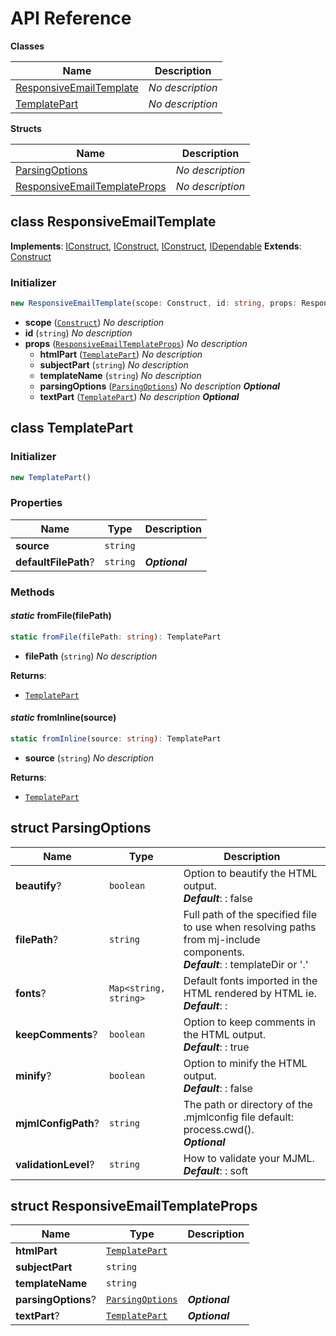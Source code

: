# API Reference

**Classes**

Name|Description
----|-----------
[ResponsiveEmailTemplate](#cloudcomponents-cdk-responsive-email-template-responsiveemailtemplate)|*No description*
[TemplatePart](#cloudcomponents-cdk-responsive-email-template-templatepart)|*No description*


**Structs**

Name|Description
----|-----------
[ParsingOptions](#cloudcomponents-cdk-responsive-email-template-parsingoptions)|*No description*
[ResponsiveEmailTemplateProps](#cloudcomponents-cdk-responsive-email-template-responsiveemailtemplateprops)|*No description*



## class ResponsiveEmailTemplate  <a id="cloudcomponents-cdk-responsive-email-template-responsiveemailtemplate"></a>



__Implements__: [IConstruct](#constructs-iconstruct), [IConstruct](#aws-cdk-core-iconstruct), [IConstruct](#constructs-iconstruct), [IDependable](#aws-cdk-core-idependable)
__Extends__: [Construct](#aws-cdk-core-construct)

### Initializer




```ts
new ResponsiveEmailTemplate(scope: Construct, id: string, props: ResponsiveEmailTemplateProps)
```

* **scope** (<code>[Construct](#aws-cdk-core-construct)</code>)  *No description*
* **id** (<code>string</code>)  *No description*
* **props** (<code>[ResponsiveEmailTemplateProps](#cloudcomponents-cdk-responsive-email-template-responsiveemailtemplateprops)</code>)  *No description*
  * **htmlPart** (<code>[TemplatePart](#cloudcomponents-cdk-responsive-email-template-templatepart)</code>)  *No description* 
  * **subjectPart** (<code>string</code>)  *No description* 
  * **templateName** (<code>string</code>)  *No description* 
  * **parsingOptions** (<code>[ParsingOptions](#cloudcomponents-cdk-responsive-email-template-parsingoptions)</code>)  *No description* __*Optional*__
  * **textPart** (<code>[TemplatePart](#cloudcomponents-cdk-responsive-email-template-templatepart)</code>)  *No description* __*Optional*__




## class TemplatePart  <a id="cloudcomponents-cdk-responsive-email-template-templatepart"></a>




### Initializer




```ts
new TemplatePart()
```




### Properties


Name | Type | Description 
-----|------|-------------
**source** | <code>string</code> | <span></span>
**defaultFilePath**? | <code>string</code> | __*Optional*__

### Methods


#### *static* fromFile(filePath) <a id="cloudcomponents-cdk-responsive-email-template-templatepart-fromfile"></a>



```ts
static fromFile(filePath: string): TemplatePart
```

* **filePath** (<code>string</code>)  *No description*

__Returns__:
* <code>[TemplatePart](#cloudcomponents-cdk-responsive-email-template-templatepart)</code>

#### *static* fromInline(source) <a id="cloudcomponents-cdk-responsive-email-template-templatepart-frominline"></a>



```ts
static fromInline(source: string): TemplatePart
```

* **source** (<code>string</code>)  *No description*

__Returns__:
* <code>[TemplatePart](#cloudcomponents-cdk-responsive-email-template-templatepart)</code>



## struct ParsingOptions  <a id="cloudcomponents-cdk-responsive-email-template-parsingoptions"></a>






Name | Type | Description 
-----|------|-------------
**beautify**? | <code>boolean</code> | Option to beautify the HTML output.<br/>__*Default*__: : false
**filePath**? | <code>string</code> | Full path of the specified file to use when resolving paths from mj-include components.<br/>__*Default*__: : templateDir or '.'
**fonts**? | <code>Map<string, string></code> | Default fonts imported in the HTML rendered by HTML ie.<br/>__*Default*__: :
**keepComments**? | <code>boolean</code> | Option to keep comments in the HTML output.<br/>__*Default*__: : true
**minify**? | <code>boolean</code> | Option to minify the HTML output.<br/>__*Default*__: : false
**mjmlConfigPath**? | <code>string</code> | The path or directory of the .mjmlconfig file default: process.cwd().<br/>__*Optional*__
**validationLevel**? | <code>string</code> | How to validate your MJML.<br/>__*Default*__: : soft



## struct ResponsiveEmailTemplateProps  <a id="cloudcomponents-cdk-responsive-email-template-responsiveemailtemplateprops"></a>






Name | Type | Description 
-----|------|-------------
**htmlPart** | <code>[TemplatePart](#cloudcomponents-cdk-responsive-email-template-templatepart)</code> | <span></span>
**subjectPart** | <code>string</code> | <span></span>
**templateName** | <code>string</code> | <span></span>
**parsingOptions**? | <code>[ParsingOptions](#cloudcomponents-cdk-responsive-email-template-parsingoptions)</code> | __*Optional*__
**textPart**? | <code>[TemplatePart](#cloudcomponents-cdk-responsive-email-template-templatepart)</code> | __*Optional*__



